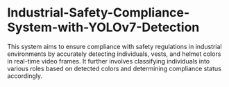 # Industrial-Safety-Compliance-System-with-YOLOv7-Detection
This system aims to ensure compliance with safety regulations in industrial environments by accurately detecting individuals, vests, and helmet colors in real-time video frames. It further involves classifying individuals into various roles based on detected colors and determining compliance status accordingly. 
